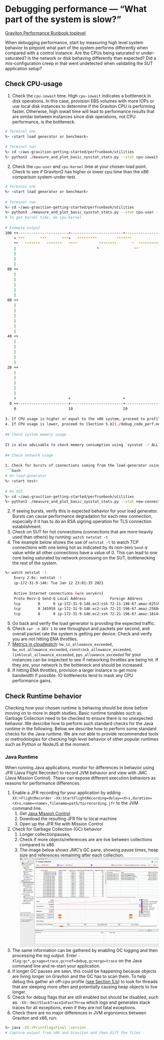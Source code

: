 # Debugging performance — “What part of the system is slow?”

[Graviton Performance Runbook toplevel](./README.md)

When debugging performance, start by measuring high level system behavior to pinpoint what part of the system performs differently when compared with a control instance.  Are the CPUs being saturated or under-saturated?  Is the network or disk behaving differently than expected?  Did a mis-configuration creep in that went undetected when validating the SUT application setup?

## Check CPU-usage

1. Check the `cpu-iowait` time. High `cpu-iowait` indicates a bottleneck in disk operations. In this case, provision EBS volumes with more IOPs or use local disk instances to determine if the Graviton CPU is performing faster. Otherwise, high iowait time will lead to performance results that are similar between instances since disk operations, not CPU performance, is the bottleneck.
  ```bash
  # Terminal one
  %> <start load generator or benchmark>
    
  # Terminal two
  %> cd ~/aws-gravition-getting-started/perfrunbook/utilities
  %> python3 ./measure_and_plot_basic_sysstat_stats.py --stat cpu-iowait --time 60
  ```
2. Check the `cpu-user` and `cpu-kernel` time at your chosen load point. Check to see if Graviton2 has higher or lower cpu time  than the x86 comparison system-under-test.  
  ```bash
  # Terminal one
  %> <start load generator or benchmark>
    
  # Terminal two
  %> cd ~/aws-gravition-getting-started/perfrunbook/utilities
  %> python3 ./measure_and_plot_basic_sysstat_stats.py --stat cpu-user --time 60
  # To get kernel time, do cpu-kernel
    
  # Example output
  100 ++-----------------------+------------------------+------------------------+------------------------+------------------------+-----------------------++
      + ***       ***       ***+   *********         *******                     *** ****           **** ****           ****       +                      * +
      **   *******   *******   ****          ********       *  ***********      *   *    *****     *    *    *        **    ******    ***************    *  |
      |                                     *                **                *              *   *           *     **            *  *               *   *  |
      |                                                                   ** **                * *             *** *              * *                 * *   |
      |                                                                     *                   *                 *                *                   *    |
      |                                                                                                                                                     |
   80 ++                                                                                                                                                   ++
      |                                                                                                                                                     |
      |                                                                                                                                                     |
      |                                                                                                                                                     |
      |                                                                                                                                                     |
      |                                                                                                                                                     |
   60 ++                                                                                                                                                   ++
      |                                                                                                                                                     |
      |                                                                                                                                                     |
      |                                                                                                                                                     |
      |                                                                                                                                                     |
      |                                                                                                                                                     |
      |                                                                                                                                                     |
   40 ++                                                                                                                                                   ++
      |                                                                                                                                                     |
      |                                                                                                                                                     |
      |                                                                                                                                                     |
      |                                                                                                                                                     |
      |                                                                                                                                                     |
   20 ++                                                                                                                                                   ++
      |                                                                                                                                                     |
      |                                                                                                                                                     |
      |                                                                                                                                                     |
      |                                                                                                                                                     |
      |                                                                                                                                                     |
      +                        +                        +                        +                        +                        +                        +
    0 ++-----------------------+------------------------+------------------------+------------------------+------------------------+-----------------------++
      0                        10                       20                       30                       40                       50                       60
                                                                             Time (s)
3. If CPU usage is higher or equal to the x86 system, proceed to profile for hot-functions in [Section 5.b](./debug_code_perf.md).
4. If CPU usage is lower, proceed to [Section 5.b](./debug_code_perf.md) to profile which functions are putting threads to sleep and causing the CPU to go idle more than the x86 system.

## Check system memory usage

It is also advisable to check memory consumption using `sysstat -r ALL` or `htop`.  Verify the system is not under memory pressure during testing. 

## Check network usage

1. Check for bursts of connections coming from the load-generator using
  ```bash
  # On load-generator
  %> <start test>
    
  # On SUT
  %> cd ~/aws-gravition-getting-started/perfrunbook/utilities
  %> python3 ./measure_and_plot_basic_sysstat_stats.py --stat new-connections --time 60
  ```
2. If seeing bursts, verify this is expected behavior for your load generator.  Bursts can cause performance degradation for each new connection, especially if it has to do an RSA signing operation for TLS connection establishment.
3. Check on SUT for hot connections (connections that are more heavily used than others) by running: `watch netstat -t`
4. The example below shows the use of `netstat -t` to watch TCP connections with one being hot as indicated by its non-zero `Send-Q` value while all other connections have a value of 0. This can lead to one core being saturated by network processing on the SUT, bottlenecking the rest of the system.  
  ```bash
  %> watch netstat -t
      Every 2.0s: netstat -t
      ip-172-31-9-146: Tue Jan 12 23:01:35 2021
        
      Active Internet connections (w/o servers)
      Proto Recv-Q Send-Q Local Address           Foreign Address         State
      tcp        0      0 ip-172-31-9-146.ec2:ssh 72-21-196-67.amaz:62519 ESTABLISHED
      tcp        0 345958 ip-172-31-9-146.ec2:ssh 72-21-196-67.amaz:25884 ESTABLISHED
      tcp        0      0 ip-172-31-9-146.ec2:ssh 72-21-196-67.amaz:18144 ESTABLISHED
  ```
5. Go back and verify the load generator is providing the expected traffic.
6. Check `sar -n DEV 1` to see throughput and packets per second, and overall packet rate the system is getting per device. Check and verify you are not hitting ENA throttles. 
7. [Metrics in cloudwatch](https://docs.aws.amazon.com/AWSEC2/latest/UserGuide/monitoring-network-performance-ena.html): `bw_in_allowance_exceeded`, `bw_out_allowance_exceeded`, `conntrack_allowance_exceeded`, `linklocal_allowance_exceeded`, `pps_allowance_exceeded` for your instances can be inspected to see if networking throttles are being hit.  If they are, your network is the botteneck and should be increased.
8. If hitting ENA throttles, provision a larger instance to get more bandwidth if possible.  IO bottlenecks tend to mask any CPU performance gains.

## Check Runtime behavior

Checking how your chosen runtime is behaving should be done before moving on to more in depth studies. Basic runtime tunables such as Garbage Collection need to be checked to ensure there is no unexpected behavior. We describe how to perform such standard checks for the Java runtime in the following.  Below we describe how to perform some standard checks for the Java runtime.  We are not able to provide recommended tools or methodologies for checking high level behavior of other popular runtimes such as Python or NodeJS at the moment.

### Java Runtime

When running Java applications, monitor for differences in behavior using JFR (Java Flight Recorder) to record JVM behavior and view with JMC (Java Mission Control). These can expose different execution behaviors as reasons for performance differences.

1. Enable a JFR recording for your application by adding `-XX:+FlightRecorder -XX:StartFlightRecording=delay=<X>s,duration=<X>s,name=<name>,filename=path/to/recording.jfr` to the JVM command line.
    1. Get [Java Mission Control](https://www.oracle.com/java/technologies/javase/products-jmc8-downloads.html)
    2. Download the resulting JFR file to local machine
    3. Open up the JFR file with Mission Control
2. Check for Garbage Collection (GC) behavior
    1. Longer collectionpauses, 
    2. Check if more objects/references are are live between collections compared to x86.
    3. The image below shows JMC’s GC pane, showing pause times, heap size and references remaining after each collection.
    ![](./images/jmc_example_image.png)
4. The same information can be gathered by enabling GC logging and then processing the log output. Enter `-Xlog:gc*,gc+age=trace,gc+ref=debug,gc+ergo=trace` on the Java command line and re-start your application.
5. If longer GC pauses are seen, this could be happening because objects are living longer on Graviton and the GC has to scan them.  To help debug this gather an off-cpu profile ([see Section 5.b](./debug_code_perf.md)) to look for threads that are sleeping more often and potentially causing heap objects to live longer.
6. Check for debug flags that are still enabled but should be disabled, such as: `-XX:-OmitStackTraceInFastThrow` which logs and generates stack traces for all exceptions, even if they are not fatal exceptions.
7. Check there are no major differences in JVM ergonomics between Graviton and x86, run:
  ```bash
  %> java -XX:+PrintFlagsFinal -version
  # Capture output from x86 and Graviton and then diff the files
  ```
